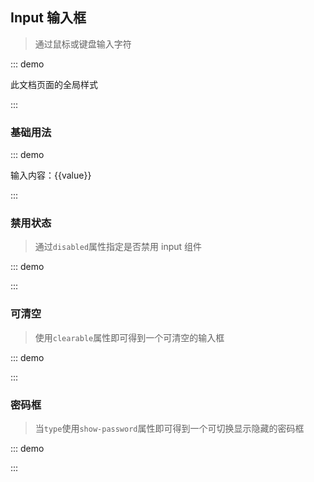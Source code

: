 ## Input 输入框

> 通过鼠标或键盘输入字符

::: demo

此文档页面的全局样式

<style>
.x-demo{
  width: 180px;
}
</style>

:::

### 基础用法

::: demo

<p class="x-demo">
  <x-input placeholder="请输入内容" v-model="value" />
  <div>输入内容：{{value}}</div>
</p>

<script>
export default {
  data(){
    return {
      value:''
    }
  }
}
</script>

:::

### 禁用状态

> 通过`disabled`属性指定是否禁用 input 组件

::: demo

<p class="x-demo">
  <x-input placeholder="请输入内容" disabled />
</p>
  
:::

### 可清空

> 使用`clearable`属性即可得到一个可清空的输入框

::: demo

<p class="x-demo">
  <x-input placeholder="请输入内容" clearable />
</p>
  
:::

### 密码框

> 当`type`使用`show-password`属性即可得到一个可切换显示隐藏的密码框

::: demo

<p class="x-demo">
  <x-input type="password" placeholder="请输入内容" show-password clearable />
</p>

:::

